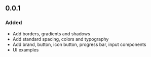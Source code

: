## 0.0.1

### Added

- Add borders, gradients and shadows
- Add standard spacing, colors and typography
- Add brand, button, icon button, progress bar, input components
- UI examples
